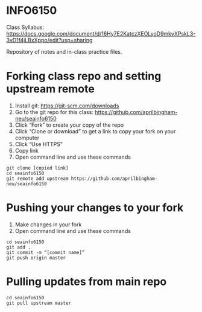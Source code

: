 # INFO6150
Class Syllabus: https://docs.google.com/document/d/16Hy7E2KatczXEOLyoD9mkvXPskL3-3vD1f4jLBxXppo/edit?usp=sharing

Repository of notes and in-class practice files.

# Forking class repo and setting upstream remote
1. Install git: https://git-scm.com/downloads
2. Go to the git repo for this class: https://github.com/aprilbingham-neu/seainfo6150
3. Click “Fork” to create your copy of the repo
4. Click “Clone or download” to get a link to copy your fork on your computer
5. Click “Use HTTPS”
6. Copy link
7. Open command line and use these commands
```
git clone [copied link]
cd seainfo6150
git remote add upstream https://github.com/aprilbingham-neu/seainfo6150
```

# Pushing your changes to your fork
1. Make changes in your fork
2. Open command line and use these commands
```
cd seainfo6150
git add .
git commit -m “[commit name]”
git push origin master
```

# Pulling updates from main repo
```
cd seainfo6150
git pull upstream master
```
